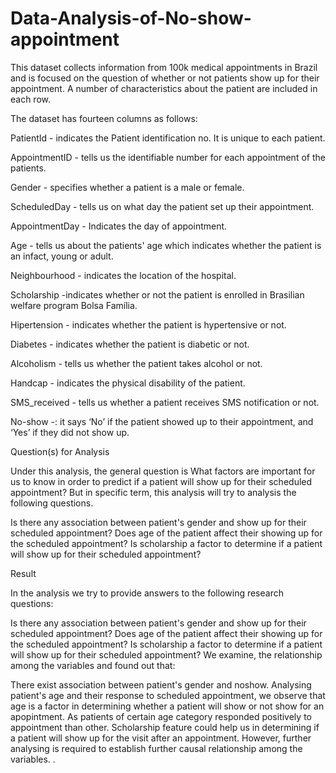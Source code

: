# Data-Analysis-of-No-show-appointment
This dataset collects information from 100k medical appointments in Brazil and is focused on the question of whether or not patients show up for their appointment. A number of characteristics about the patient are included in each row.

The dataset has fourteen columns as follows:

PatientId - indicates the Patient identification no. It is unique to each patient.

AppointmentID - tells us the identifiable number for each appointment of the patients.

Gender - specifies whether a patient is a male or female.

ScheduledDay - tells us on what day the patient set up their appointment.

AppointmentDay - Indicates the day of appointment.

Age - tells us about the patients' age which indicates whether the patient is an infact, young or adult.

Neighbourhood - indicates the location of the hospital.

Scholarship -indicates whether or not the patient is enrolled in Brasilian welfare program Bolsa Família.

Hipertension - indicates whether the patient is hypertensive or not.

Diabetes - indicates whether the patient is diabetic or not.

Alcoholism - tells us whether the patient takes alcohol or not.

Handcap - indicates the physical disability of the patient.

SMS_received - tells us whether a patient receives SMS notification or not.

No-show -: it says ‘No’ if the patient showed up to their appointment, and ‘Yes’ if they did not show up.

Question(s) for Analysis

Under this analysis, the general question is What factors are important for us to know in order to predict if a patient will show up for their scheduled appointment? But in specific term, this analysis will try to analysis the following questions.

Is there any association between patient's gender and show up for their scheduled appointment?
Does age of the patient affect their showing up for the scheduled appointment?
Is scholarship a factor to determine if a patient will show up for their scheduled appointment?


Result

In the analysis we try to provide answers to the following research questions:

Is there any association between patient's gender and show up for their scheduled appointment?
Does age of the patient affect their showing up for the scheduled appointment?
Is scholarship a factor to determine if a patient will show up for their scheduled appointment?
We examine, the relationship among the variables and found out that:

There exist association between patient's gender and noshow.
Analysing patient's age and their response to scheduled appointment, we observe that age is a factor in determining whether a patient will show or not show for an apopintment. As patients of certain age category responded positively to appointment than other.
Scholarship feature could help us in determining if a patient will show up for the visit after an appointment.
However, further analysing is required to establish further causal relationship among the variables. .
